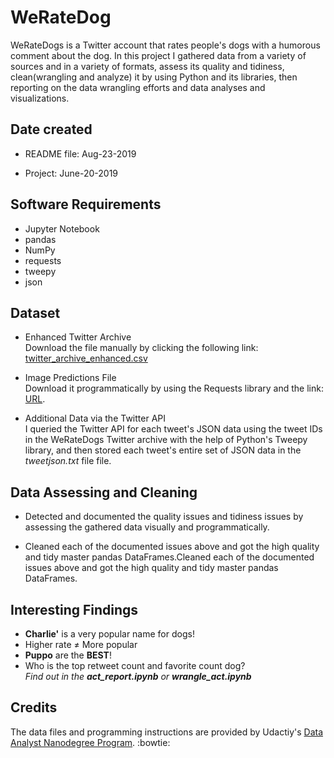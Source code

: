 # WeRateDog
WeRateDogs is a Twitter account that rates people's dogs with a humorous comment about the dog. In this project I gathered data from a variety of sources and in a variety of formats, assess its quality and tidiness, clean(wrangling and analyze) it by using Python and its libraries, then reporting on the data wrangling efforts and data analyses and visualizations.

## Date created
- README file: Aug-23-2019

- Project: June-20-2019

## Software Requirements

- Jupyter Notebook
- pandas
- NumPy
- requests
- tweepy
- json


## Dataset

- Enhanced Twitter Archive  
Download the file manually by clicking the following link: [twitter_archive_enhanced.csv](https://d17h27t6h515a5.cloudfront.net/topher/2017/August/59a4e958_twitter-archive-enhanced/twitter-archive-enhanced.csv)


- Image Predictions File  
 Download it programmatically by using the Requests library and the link: [URL](https://d17h27t6h515a5.cloudfront.net/topher/2017/August/599fd2ad_image-predictions/image-predictions.tsv).

- Additional Data via the Twitter API  
I queried the Twitter API for each tweet's JSON data using the tweet IDs in the WeRateDogs Twitter archive with the help of Python's Tweepy library, and then stored each tweet's entire set of JSON data in the _tweetjson.txt_ file file.


## Data Assessing and Cleaning
- Detected and documented the quality issues and tidiness issues by assessing the gathered data visually and programmatically.

- Cleaned each of the documented issues above and got the high quality and tidy master pandas DataFrames.Cleaned each of the documented issues above and got the high quality and tidy master pandas DataFrames.

##  Interesting Findings
- **Charlie'** is a very popular name for dogs!
- Higher rate  ≠ More popular
- **Puppo** are the **BEST**!
- Who is the top retweet count and favorite count dog?  
 _Find out in the **act_report.ipynb** or **wrangle_act.ipynb**_




## Credits
The data files and programming instructions are provided by Udactiy's [Data Analyst Nanodegree Program](https://eu.udacity.com/course/data-analyst-nanodegree--nd002). :bowtie:
